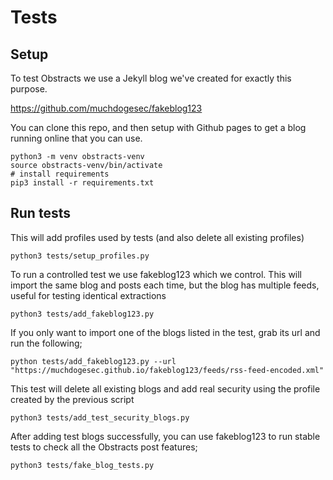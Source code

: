 # Tests

## Setup

To test Obstracts we use a Jekyll blog we've created for exactly this purpose.

https://github.com/muchdogesec/fakeblog123

You can clone this repo, and then setup with Github pages to get a blog running online that you can use.

```shell
python3 -m venv obstracts-venv
source obstracts-venv/bin/activate
# install requirements
pip3 install -r requirements.txt
````

## Run tests

This will add profiles used by tests (and also delete all existing profiles)

```shell
python3 tests/setup_profiles.py
```

To run a controlled test we use fakeblog123 which we control. This will import the same blog and posts each time, but the blog has multiple feeds, useful for testing identical extractions

```shell
python3 tests/add_fakeblog123.py
```

If you only want to import one of the blogs listed in the test, grab its url and run the following;

```shell
python tests/add_fakeblog123.py --url "https://muchdogesec.github.io/fakeblog123/feeds/rss-feed-encoded.xml"
```

This test will delete all existing blogs and add real security using the profile created by the previous script

```shell
python3 tests/add_test_security_blogs.py
```

After adding test blogs successfully, you can use fakeblog123 to run stable tests to check all the Obstracts post features;

```shell
python3 tests/fake_blog_tests.py
```